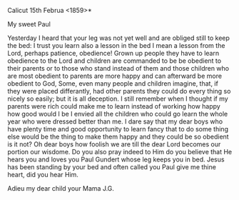  Calicut 15th Februa <1859>*

My sweet Paul

Yesterday I heard that your leg was not yet well and are obliged still to keep the bed: I trust you learn also a lesson in the bed I mean a lesson from the Lord, perhaps patience, obedience! Grown up people they have to learn obedience to the Lord and children are commanded to be be obedient to their parents or to those who stand instead of them and those children who are most obedient to parents are more happy and can afterward be more obedient to God, Some, even many people and children imagine, that, if they were placed differantly, had other parents they could do every thing so nicely so easily; but it is all deception. I still remember when I thought if my parents were rich could make me to learn instead of working how happy how good would I be I envied all the children who could go learn the whole year who were dressed better than me. I dare say that my dear boys who have plenty time and good opportunity to learn fancy that to do some thing else would be the thing to make them happy and they could be so obedient is it not? Oh dear boys how foolish we are till the dear Lord becomes our portion our wisdome. Do you also pray indeed to Him do you believe that He hears you and loves you Paul Gundert whose leg keeps you in bed. Jesus has been standing by your bed and often called you Paul give me thine heart, did you hear Him.

 Adieu my dear child
 your Mama J.G.
